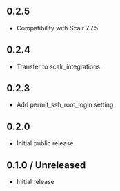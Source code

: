 ## 0.2.5
* Compatibility with Scalr 7.7.5

## 0.2.4
* Transfer to scalr_integrations

## 0.2.3
* Add permit_ssh_root_login setting

## 0.2.0
* Initial public release

## 0.1.0 / Unreleased

* Initial release
